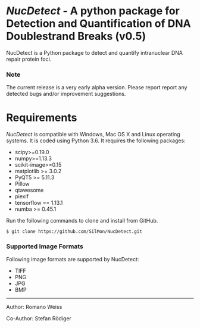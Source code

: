 # *NucDetect* - A python package for Detection and Quantification of DNA Doublestrand Breaks (v0.5)

NucDetect is a Python package to detect and quantify intranuclear DNA repair protein foci.

### Note
The current release is a very early alpha version. Please report report any detected bugs and/or improvement suggestions.

Requirements
============

*NucDetect* is compatible with Windows, Mac OS X and Linux operating systems. It is coded using Python 3.6. It requires the following packages:

* scipy>=0.19.0
* numpy>=1.13.3
* scikit-image>=0.15
* matplotlib >= 3.0.2
* PyQT5 >= 5.11.3
* Pillow
* qtawesome
* piexif
* tensorflow == 1.13.1
* numba >= 0.45.1

Run the following commands to clone and install from GitHub.

```console
$ git clone https://github.com/SilMon/NucDetect.git
```
### Supported Image Formats
Following image formats are supported by NucDetect:
* TIFF
* PNG
* JPG
* BMP
___

Author: Romano Weiss

Co-Author: Stefan Rödiger
